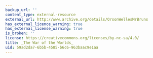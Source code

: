 ```yaml
---
backup_url: ''
content_type: external-resource
external_url: http://www.archive.org/details/OrsonWellesMrBruns
has_external_licence_warning: true
has_external_license_warning: true
is_broken: ''
license: https://creativecommons.org/licenses/by-nc-sa/4.0/
title: _The War of the Worlds_
uid: 59ad2da7-6b5b-4585-b6c6-963baac9e1aa
---
```

